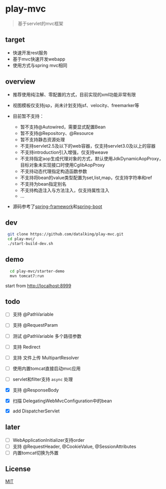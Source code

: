 # play-mvc   
>基于servlet的mvc框架   

## target
- 快速开发rest服务
- 基于mvc快速开发webapp
- 使用方式与spring mvc相同

## overview
- 推荐使用纯注解、零配置的方式，目前实现的xml功能非常有限
- 视图模板仅支持jsp，尚未计划支持jsf、velocity、freemarker等   
- 目前暂不支持：
    - 暂不支持@Autowired，需要显式配置Bean  
    - 暂不支持@Repository、@Resource  
    - 暂不支持静态资源处理  
    - 不支持servlet2.5及以下的web容器，仅支持servlet3.0及以上的容器
    - 不支持introduction引入增强，仅支持weave  
    - 不支持指定aop生成代理对象的方式，默认使用JdkDynamicAopProxy，目标对象未实现接口时使用CglibAopProxy
    - 不支持动态代理指定构造函数参数
    - 不支持将bean的value类型配置为set,list,map，仅支持字符串和ref  
    - 不支持为bean指定别名
    - 不支持构造注入与方法注入，仅支持属性注入
    - ...
    
- 源码参考了[spring-framework](https://github.com/spring-projects/spring-framework)和[spring-boot](https://github.com/spring-projects/spring-boot) 

## dev 
```sh
 git clone https://github.com/datalking/play-mvc.git
 cd play-mvc/
 ./start-build-dev.sh
```

## demo
```sh
  cd play-mvc/starter-demo
  mvn tomcat7:run
```

start from [http://localhost:8999](http://localhost:8999)

## todo

- [ ] 支持 @PathVariable
- [ ] 支持 @RequestParam 
- [ ] 测试 @PathVariable 多个路径参数
- [ ] 支持 Redirect 
- [ ] 支持 文件上传 MultipartResolver 
- [ ] 使用内置tomcat直接启动mvc应用 
- [ ] servlet和filter支持 `async` 处理

- [x] 支持 @ResponseBody 
- [x] 扫描 DelegatingWebMvcConfiguration中的bean
- [x] add DispatcherServlet 

## later

- [ ] WebApplicationInitializer支持order 
- [ ] 支持 @RequestHeader, @CookieValue, @SessionAttributes 
- [ ] 内置tomcat切换为外置 

## License

[MIT](http://opensource.org/licenses/MIT)




